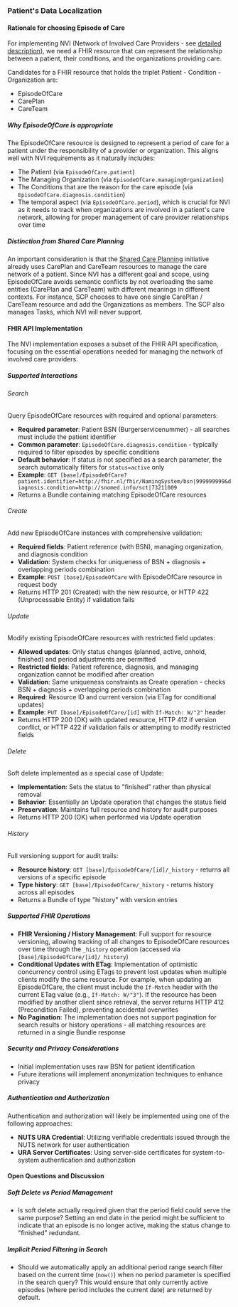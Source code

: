 ### Patient's Data Localization

#### Rationale for choosing Episode of Care
For implementing NVI (Network of Involved Care Providers - see [detailed description](https://github.com/minvws/generiekefuncties-lokalisatie/issues/15)), we need a FHIR resource that can represent the relationship between a patient, their conditions, and the organizations providing care.

Candidates for a FHIR resource that holds the triplet Patient - Condition - Organization are:
 * EpisodeOfCare
 * CarePlan
 * CareTeam 

##### Why EpisodeOfCare is appropriate
The EpisodeOfCare resource is designed to represent a period of care for a patient under the responsibility of a provider or organization. This aligns well with NVI requirements as it naturally includes:
- The Patient (via `EpisodeOfCare.patient`)
- The Managing Organization (via `EpisodeOfCare.managingOrganization`)
- The Conditions that are the reason for the care episode (via `EpisodeOfCare.diagnosis.condition`)
- The temporal aspect (via `EpisodeOfCare.period`), which is crucial for NVI as it needs to track when organizations are involved in a patient's care network, allowing for proper management of care provider relationships over time

##### Distinction from Shared Care Planning
An important consideration is that the [Shared Care Planning](https://santeonnl.github.io/shared-care-planning/) initiative already uses CarePlan and CareTeam resources to manage the care network of a patient. Since NVI has a different goal and scope, using EpisodeOfCare avoids semantic conflicts by not overloading the same entities (CarePlan and CareTeam) with different meanings in different contexts. For instance, SCP chooses to have one single CarePlan / CareTeam resource and add the Organizations as members. The SCP also manages Tasks, which NVI will never support.

#### FHIR API Implementation

The NVI implementation exposes a subset of the FHIR API specification, focusing on the essential operations needed for managing the network of involved care providers.

##### Supported Interactions

###### Search
Query EpisodeOfCare resources with required and optional parameters:
- **Required parameter**: Patient BSN (Burgerservicenummer) - all searches must include the patient identifier
- **Common parameter**: `EpisodeOfCare.diagnosis.condition` - typically required to filter episodes by specific conditions
- **Default behavior**: If status is not specified as a search parameter, the search automatically filters for `status=active` only
- **Example**: `GET [base]/EpisodeOfCare?patient.identifier=http://fhir.nl/fhir/NamingSystem/bsn|999999999&diagnosis.condition=http://snomed.info/sct|73211009`
- Returns a Bundle containing matching EpisodeOfCare resources

###### Create
Add new EpisodeOfCare instances with comprehensive validation:
- **Required fields**: Patient reference (with BSN), managing organization, and diagnosis condition
- **Validation**: System checks for uniqueness of BSN + diagnosis + overlapping periods combination
- **Example**: `POST [base]/EpisodeOfCare` with EpisodeOfCare resource in request body
- Returns HTTP 201 (Created) with the new resource, or HTTP 422 (Unprocessable Entity) if validation fails

###### Update
Modify existing EpisodeOfCare resources with restricted field updates:
- **Allowed updates**: Only status changes (planned, active, onhold, finished) and period adjustments are permitted
- **Restricted fields**: Patient reference, diagnosis, and managing organization cannot be modified after creation
- **Validation**: Same uniqueness constraints as Create operation - checks BSN + diagnosis + overlapping periods combination
- **Required**: Resource ID and current version (via ETag for conditional updates)
- **Example**: `PUT [base]/EpisodeOfCare/[id]` with `If-Match: W/"2"` header
- Returns HTTP 200 (OK) with updated resource, HTTP 412 if version conflict, or HTTP 422 if validation fails or attempting to modify restricted fields

###### Delete
Soft delete implemented as a special case of Update:
- **Implementation**: Sets the status to "finished" rather than physical removal
- **Behavior**: Essentially an Update operation that changes the status field
- **Preservation**: Maintains full resource and history for audit purposes
- Returns HTTP 200 (OK) when performed via Update operation

###### History
Full versioning support for audit trails:
- **Resource history**: `GET [base]/EpisodeOfCare/[id]/_history` - returns all versions of a specific episode
- **Type history**: `GET [base]/EpisodeOfCare/_history` - returns history across all episodes
- Returns a Bundle of type "history" with version entries

##### Supported FHIR Operations
- **FHIR Versioning / History Management**: Full support for resource versioning, allowing tracking of all changes to EpisodeOfCare resources over time through the `_history` operation (accessed via `[base]/EpisodeOfCare/[id]/_history`)
- **Conditional Updates with ETag**: Implementation of optimistic concurrency control using ETags to prevent lost updates when multiple clients modify the same resource. For example, when updating an EpisodeOfCare, the client must include the `If-Match` header with the current ETag value (e.g., `If-Match: W/"3"`). If the resource has been modified by another client since retrieval, the server returns HTTP 412 (Precondition Failed), preventing accidental overwrites
- **No Pagination**: The implementation does not support pagination for search results or history operations - all matching resources are returned in a single Bundle response

##### Security and Privacy Considerations
- Initial implementation uses raw BSN for patient identification
- Future iterations will implement anonymization techniques to enhance privacy

##### Authentication and Authorization
Authentication and authorization will likely be implemented using one of the following approaches:
- **NUTS URA Credential**: Utilizing verifiable credentials issued through the NUTS network for user authentication
- **URA Server Certificates**: Using server-side certificates for system-to-system authentication and authorization

#### Open Questions and Discussion

##### Soft Delete vs Period Management
- Is soft delete actually required given that the period field could serve the same purpose? Setting an end date in the period might be sufficient to indicate that an episode is no longer active, making the status change to "finished" redundant.

##### Implicit Period Filtering in Search
- Should we automatically apply an additional period range search filter based on the current time (`now()`) when no period parameter is specified in the search query? This would ensure that only currently active episodes (where period includes the current date) are returned by default.


